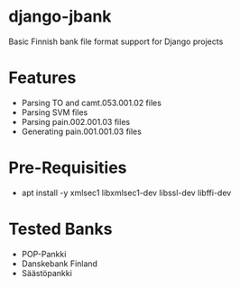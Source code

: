 django-jbank
============

Basic Finnish bank file format support for Django projects

Features
========

* Parsing TO and camt.053.001.02 files
* Parsing SVM files
* Parsing pain.002.001.03 files
* Generating pain.001.001.03 files


Pre-Requisities
===============

* apt install -y xmlsec1 libxmlsec1-dev libssl-dev libffi-dev

Tested Banks
============

* POP-Pankki
* Danskebank Finland
* Säästöpankki
